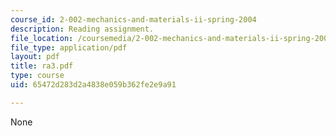 ```yaml
---
course_id: 2-002-mechanics-and-materials-ii-spring-2004
description: Reading assignment.
file_location: /coursemedia/2-002-mechanics-and-materials-ii-spring-2004/65472d283d2a4838e059b362fe2e9a91_ra3.pdf
file_type: application/pdf
layout: pdf
title: ra3.pdf
type: course
uid: 65472d283d2a4838e059b362fe2e9a91

---
```

None